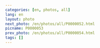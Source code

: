 ```yaml
---
categories: [en, photos, all]
lang: en
layout: photo
next_photo: /en/photos/all/P0000052.html
picname: P0000053
prev_photo: /en/photos/all/P0000054.html
tags: []
---
```

